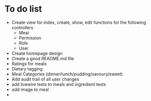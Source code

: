 # To do list

- Create view for index, create, show, edit functions for the following controllers
  - Meal
  - Permission
  - Role
  - User
- Create homepage design
- Create a good README.md file
- Ratings for meals
- Dietary tagging
- Meal Categories (dinner/lunch/pudding/savoury/sweet)
- Add audit trail of all user changes
- add livewire tests to meals and ingredient tests
- add image to meal
- 